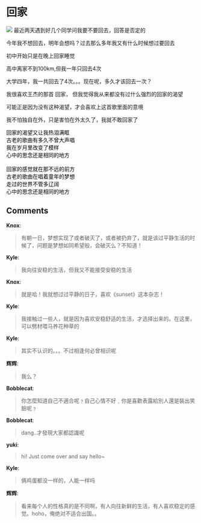 # 回家

<div id="msgcns!9884D0A402622CB2!157" class="bvMsg"><p><img src="http://spaces.msn.com/mmm2005-03-24_15.25/RTE/emoticons/smile_yawn.gif" /> 最近两天遇到好几个同学问我要不要回去，回答是否定的</p> <p>      今年我不想回去，明年会想吗？过去那么多年我又有什么时候想过要回去</p> <p>      初中开始只是在晚上回家睡觉</p> <p>      高中离家不到100km,但我一年只回去4次</p> <p>      大学四年，我一共回去了4次。。。现在呢，多久才该回去一次？</p> <p>      我很喜欢王杰的那首 回家， 但我觉得我从来都没有过什么强烈的回家的渴望</p> <p>      可能正是因为没有这种渴望，才会喜欢上这首歌里面的意境</p> <p>      我不怕独自在外，只是害怕在外太久了，我就不敢回家了</p> <p> </p> <p><font color="#000000">      回家的渴望又让我热泪满眶<br />      古老的歌曲有多久不曾大声唱<br />      我在岁月里改变了模样<br />      心中的思念还是相同的地方<br /> <br /><font>      </font></font><font color="#000000">回家的感觉就在那不远的前方<br />      古老的歌曲在唱着童年的梦想<br />      走过的世界不管多辽阔<br />      心中的思念还是相同的地方</font></p> <p>       </p></div>

## Comments

**Knox**:
> 有朝一日，梦想实现了或者破灭了，或者被扔弃了，就是该过平静生活的时候了，问题是梦想如同希望般，会破灭么？不知道！

**Kyle**:
> 我向往安稳的生活，但我又不能接受安稳的生活

**Knox**:
> 就是哈！我就想过过平静的日子，喜欢《sunset》这本杂志！

**Kyle**:
> 我接触过一些人，就是因为喜欢安稳舒适的生活，才选择出来的。在这里，可以劈材喂马养花种草的

**Kyle**:
> 其实不认识的。。。不过相逢何必曾相识呢

**辉辉**:
> 我么？

**Bobblecat**:
> 你怎麼知道自己不適合呢﹖自己心情不好﹐你是喜歡表露給別人還是裝出笑臉呢﹖

**Bobblecat**:
> dang..才發現大家都認識呢

**yuki**:
> hi! Just come over and say hello~

**Kyle**:
> 俩鸡蛋都没一样的，人能一样吗

**辉辉**:
> 看来每个人的性格真的是不同啊，有人向往新鲜的生活，有人喜欢稳定的感觉。hoho，俺绝对不适合出国。。

